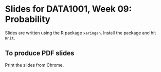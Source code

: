 # Slides for DATA1001, Week 09: Probability

Slides are written using the R package `xaringan`. Install the package and hit `Knit`. 

## To produce PDF slides

Print the slides from Chrome. 

